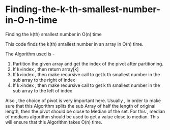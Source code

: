 # Finding-the-k-th-smallest-number-in-O-n-time
Finding the k(th) smallest number in O(n) time


This code finds the k(th) smallest number in an array in O(n) time.

The Algorithm used is -

1) Partition the given array and get the index of the pivot after partitioning.
2) If k=index  , then return array[k]
3) If k>index , then make recursive call to get k th smallest number in the sub array to the right of index
4) If k>index , then make recursive call to get k th smallest number in the sub array to the left of index

Also , the choice of pivot is very important here.
Usually , in order to make sure that this Algorithm splits the sub Array of half the length of original length,
then the pivot should be close to Median of the set.
For this , median of medians algorithm should be used to get a value close to median.
This will ensure that this Algorithm takes O(n) time.